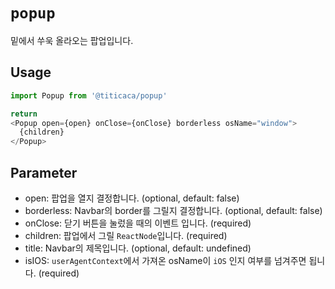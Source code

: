 # `popup`

밑에서 쑤욱 올라오는 팝업입니다.

## Usage

```typescript
import Popup from '@titicaca/popup'

return
<Popup open={open} onClose={onClose} borderless osName="window">
  {children}
</Popup>
```

## Parameter

- open: 팝업을 열지 결정합니다. (optional, default: false)
- borderless: Navbar의 border를 그릴지 결정합니다. (optional, default: false)
- onClose: 닫기 버튼을 눌렀을 때의 이벤트 입니다. (required)
- children: 팝업에서 그릴 `ReactNode`입니다. (required)
- title: Navbar의 제목입니다. (optional, default: undefined)
- isIOS: `userAgentContext`에서 가져온 osName이 `iOS` 인지 여부를 넘겨주면 됩니다. (required)
